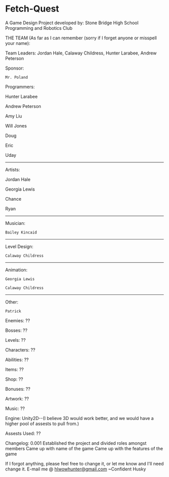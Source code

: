 Fetch-Quest
===========
A Game Design Project developed by: Stone Bridge High School Programming and Robotics Club

THE TEAM (As far as I can remember (sorry if I forget anyone or misspell your name):


Team Leaders:
	Jordan Hale, 
	Calaway Childress, 
	Hunter Larabee, 
	Andrew Peterson

Sponsor:

	Mr. Poland

Programmers:

  Hunter Larabee
  
  Andrew Peterson
  
  Amy Liu
  
  Will Jones
  
  Doug
  
  Eric
  
  Uday

--------------------

Artists:

  Jordan Hale
  
  Georgia Lewis
  
  Chance
  
  Ryan

--------------------

Musician:

	Bailey Kincaid

--------------------
	
Level Design:

	Calaway Childress
	
--------------------
	
Animation:

	Georgia Lewis
	
	Calaway Childress
	
--------------------
	
Other:

	Patrick

Enemies:
	??
	
Bosses:
	??
	
Levels:
	??
	
Characters:
	??
	
Abilities:
	??
	
Items:
	??
	
Shop:
	??
	
Bonuses:
	??
	
Artwork:
	??
	
Music:
	??
	
Engine:
	Unity2D--(I believe 3D would work better, and we would have a higher pool of assests to pull from.)
	
Assests Used:
	??
	
Changelog:
	0.001
		Established the project and divided roles amongst members
		Came up with name of the game
		Came up with the features of the game
		

If I forgot anything, please feel free to change it, or let me know and I'll need change it.
E-mail me @ hlwowhunter@gmail.com
~Confident Husky
